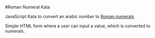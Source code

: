 #Roman Numeral Kata

JavaScript Kata to convert an arabic number to [Roman numerals](http://en.wikipedia.org/wiki/Roman_numerals)

Simple HTML form where a user can input a value, which is converted to numerals.
